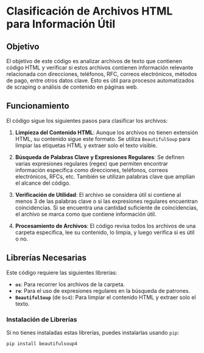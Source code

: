 # Clasificación de Archivos HTML para Información Útil

## Objetivo

El objetivo de este código es analizar archivos de texto que contienen código HTML y verificar si estos archivos contienen información relevante relacionada con direcciones, teléfonos, RFC, correos electrónicos, métodos de pago, entre otros datos clave. Esto es útil para procesos automatizados de scraping o análisis de contenido en páginas web.

## Funcionamiento

El código sigue los siguientes pasos para clasificar los archivos:

1. **Limpieza del Contenido HTML**: Aunque los archivos no tienen extensión HTML, su contenido sigue este formato. Se utiliza `BeautifulSoup` para limpiar las etiquetas HTML y extraer solo el texto visible.
   
2. **Búsqueda de Palabras Clave y Expresiones Regulares**: Se definen varias expresiones regulares (regex) que permiten encontrar información específica como direcciones, teléfonos, correos electrónicos, RFCs, etc. También se utilizan palabras clave que amplían el alcance del código.

3. **Verificación de Utilidad**: El archivo se considera útil si contiene al menos 3 de las palabras clave o si las expresiones regulares encuentran coincidencias. Si se encuentra una cantidad suficiente de coincidencias, el archivo se marca como que contiene información útil.

4. **Procesamiento de Archivos**: El código revisa todos los archivos de una carpeta específica, lee su contenido, lo limpia, y luego verifica si es útil o no.

## Librerías Necesarias

Este código requiere las siguientes librerías:
- **`os`**: Para recorrer los archivos de la carpeta.
- **`re`**: Para el uso de expresiones regulares en la búsqueda de patrones.
- **`BeautifulSoup`** (de `bs4`): Para limpiar el contenido HTML y extraer solo el texto.

### Instalación de Librerías

Si no tienes instaladas estas librerías, puedes instalarlas usando `pip`:

```bash
pip install beautifulsoup4
